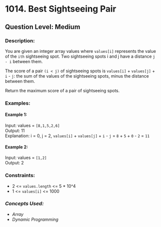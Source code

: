 # 1014. Best Sightseeing Pair
## Question Level: Medium
### Description:
You are given an integer array values where `values[i]` represents the value of the `ith` sightseeing spot. Two sightseeing spots i and j have a distance `j - i` between them.

The score of a pair `(i < j)` of sightseeing spots is `values[i]` + `values[j]` + `i` - `j`: the sum of the values of the sightseeing spots, minus the distance between them.

Return the maximum score of a pair of sightseeing spots.
### Examples:
#### Example 1:

Input: values = `[8,1,5,2,6]`<br>
Output: 11<br>
Explanation: i = 0, j = 2, `values[i]` + `values[j]` + `i` - `j` = `8` + `5` + `0` - `2` = `11`
#### Example 2:

Input: values = `[1,2]`<br>
Output: 2<br>

### Constraints:

- 2 <= `values.length` <= 5 * 10^4
- 1 <= `values[i]` <= 1000

### <i>Concepts Used:
- Array
- Dynamic Programming </i>